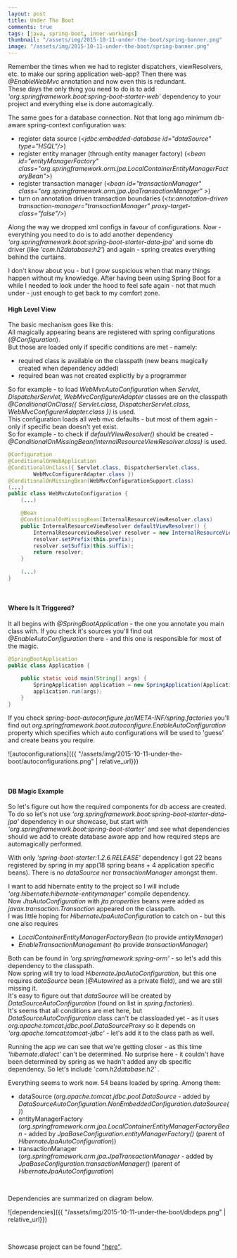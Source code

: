 ```yaml
---
layout: post
title: Under The Boot
comments: true
tags: [java, spring-boot, inner-workings]
thumbnail: "/assets/img/2015-10-11-under-the-boot/spring-banner.png"
image: "/assets/img/2015-10-11-under-the-boot/spring-banner.png"
---
```


Remember the times when we had to register dispatchers, viewResolvers, etc. to make our spring application web-app? Then there was _@EnableWebMvc_ annotation and now even this is redundant.  
These days the only thing you need to do is to add _'org.springframework.boot:spring-boot-starter-web'_ dependency to your project and everything else is done automagically.



The same goes for a database connection. Not that long ago minimum db-aware spring-context configuration was:

+ register data source (_&lt;jdbc:embedded-database id="dataSource" type="HSQL"/&gt;_)
+ register entity manager (through entity manager factory) (_&lt;bean id="entityManagerFactory" class="org.springframework.orm.jpa.LocalContainerEntityManagerFactoryBean"&gt;_)
+ register transaction manager (_&lt;bean id="transactionManager" class="org.springframework.orm.jpa.JpaTransactionManager" &gt;_)
+ turn on annotation driven transaction boundaries (_&lt;tx:annotation-driven transaction-manager="transactionManager" proxy-target-class="false"/&gt;_)

Along the way we dropped xml configs in favour of configurations. Now - everything you need to do is to add another dependency _'org.springframework.boot:spring-boot-starter-data-jpa'_ and some db driver (like _'com.h2database:h2'_) and again - spring creates everything behind the curtains.



I don't know about you - but I grow suspicious when that many things happen without my knowledge. After having been using Spring Boot for a while I needed to look under the hood to feel safe again - not that much under - just enough to get back to my comfort zone. 



#### High Level View

The basic mechanism goes like this:  
All magically appearing beans are registered with spring configurations (_@Configuration_).  
But those are loaded only if specific conditions are met - namely:

+ required class is available on the classpath (new beans magically created when dependency added)
+ required bean was not created explicitly by a programmer

So for example - to load _WebMvcAutoConfiguration_ when _Servlet_, _DispatcherServlet_, _WebMvcConfigurerAdapter_ classes are on the classpath _@ConditionalOnClass({ Servlet.class, DispatcherServlet.class, WebMvcConfigurerAdapter.class })_ is used.  
This configuration loads all web mvc defaults - but most of them again - only if specific bean doesn't yet exist.  
So for example - to check if _defaultViewResolver()_ should be created - _@ConditionalOnMissingBean(InternalResourceViewResolver.class)_ is used.


```java
@Configuration
@ConditionalOnWebApplication
@ConditionalOnClass({ Servlet.class, DispatcherServlet.class,
		WebMvcConfigurerAdapter.class })
@ConditionalOnMissingBean(WebMvcConfigurationSupport.class)
(...)
public class WebMvcAutoConfiguration {
	(...)

	@Bean
	@ConditionalOnMissingBean(InternalResourceViewResolver.class)
	public InternalResourceViewResolver defaultViewResolver() {
		InternalResourceViewResolver resolver = new InternalResourceViewResolver();
		resolver.setPrefix(this.prefix);
		resolver.setSuffix(this.suffix);
		return resolver;
	}
	
	(...)
}
```  

&nbsp;

#### Where Is It Triggered?

It all begins with _@SpringBootApplication_ - the one you annotate you main class with. If you check it's sources you'll find out _@EnableAutoConfiguration_ there - and this one is responsible for most of  the magic.

```java
@SpringBootApplication
public class Application {

    public static void main(String[] args) {
        SpringApplication application = new SpringApplication(Application.class);
        application.run(args);
    }
}
```  

If you check _spring-boot-autoconfigure.jar/META-INF/spring.factories_ you'll find out _org.springframework.boot.autoconfigure.EnableAutoConfiguration_ property which specifies which auto configurations will be used to 'guess' and create beans you require.

![autoconfigurations]({{ "/assets/img/2015-10-11-under-the-boot/autoconfigurations.png" | relative_url}})

&nbsp;

#### DB Magic Example

So let's figure out how the required components for db access are created.  
To do so let's not use _'org.springframework.boot:spring-boot-starter-data-jpa'_ dependency in our showcase, but start with _'org.springframework.boot:spring-boot-starter'_ and see what dependencies should we add to create database aware app and how required steps are automagically performed.



With only _'spring-boot-starter:1.2.6.RELEASE'_ dependency I got 22 beans registered by spring in my app(18 spring beans + 4 application specific beans). There is no _dataSource_ nor _transactionManager_ amongst them.



I want to add hibernate entity to the project so I will include _'org.hibernate:hibernate-entitymanager'_ compile dependency.  
Now _JtaAutoConfiguration_ with _jta properties_ beans were added as _javax.transaction.Transaction_ appeared on the classpath.  
I was little hoping for _HibernateJpaAutoConfiguration_ to catch on - but this one also requires

+ _LocalContainerEntityManagerFactoryBean_ (to provide _entityManager_)
+ _EnableTransactionManagement_ (to provide _transactionManager_)

Both can be found in _'org.springframework:spring-orm'_ - so let's add this dependency to the classpath.  
Now spring will try to load _HibernateJpaAutoConfiguration_, but this one requires _dataSource_ bean (_@Autowired_ as a private field),
and we are still missing it.  
It's easy to figure out that _dataSource_ will be created by _DataSourceAutoConfiguration_ (found on list in _spring.factories_).  
It's seems that all conditions are met here, but _DataSourceAutoConfiguration_ class can't be classloaded yet - as it uses _org.apache.tomcat.jdbc.pool.DataSourceProxy_ so it depends on _'org.apache.tomcat:tomcat-jdbc'_ - let's add it to the class path as well.



Running the app we can see that we're getting closer - as this time _'hibernate.dialect'_ can't be determined. No surprise here - it couldn't have been determined by spring as we hadn't added any db specific dependency. So let's include '_com.h2database:h2'_ .



Everything seems to work now. 54 beans loaded by spring. Among them:

+ dataSource (_org.apache.tomcat.jdbc.pool.DataSource_ - added by _DataSourceAutoConfiguration.NonEmbeddedConfiguration.dataSource()_)
+ entityManagerFactory (_org.springframework.orm.jpa.LocalContainerEntityManagerFactoryBean_ - added by _JpaBaseConfiguration.entityManagerFactory()_ (parent of _HibernateJpaAutoConfiguration_))
+ transactionManager (_org.springframework.orm.jpa.JpaTransactionManager_ - added by _JpaBaseConfiguration.transactionManager()_ (parent of _HibernateJpaAutoConfiguration_)

&nbsp;

Dependencies are summarized on diagram below.

![dependencies]({{ "/assets/img/2015-10-11-under-the-boot/dbdeps.png" | relative_url}})

&nbsp;

Showcase project can be found ["here"](https://github.com/dkublik/under-the-boot).

&nbsp;

